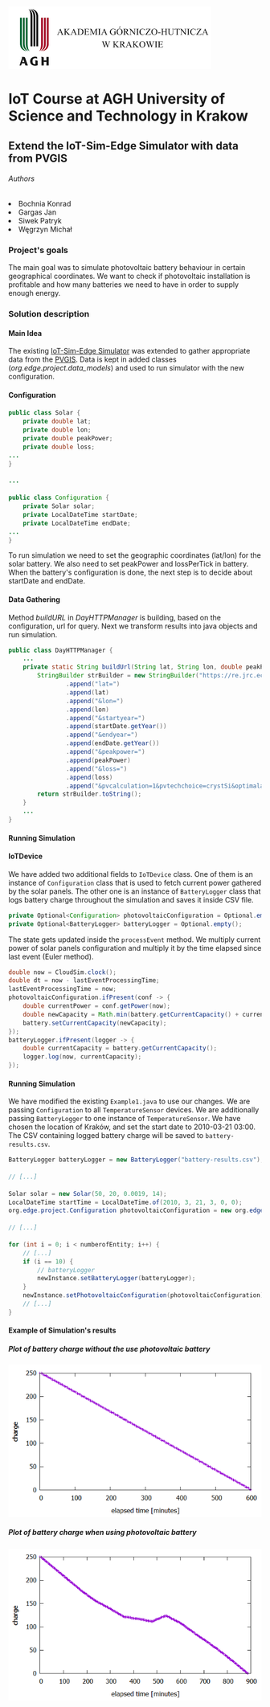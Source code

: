 ![agh_logo](./src/readMeResources/logo.png)

# IoT Course at AGH University of Science and Technology in Krakow
## Extend the IoT-Sim-Edge Simulator with data from PVGIS

###### Authors
<li> Bochnia Konrad
<li> Gargas Jan
<li> Siwek Patryk
<li> Węgrzyn Michał

### Project's goals
The main goal was to simulate photovoltaic battery behaviour in certain geographical coordinates. 
We want to check if photovoltaic installation is profitable and how many batteries we need to have in order to supply enough energy.

### Solution description
#### Main Idea
The existing [IoT-Sim-Edge Simulator](https://github.com/DNJha/IoTSim-Edge "IoT-Sim-Edge Simulator Homepage") was extended to gather appropriate data from the [PVGIS](https://ec.europa.eu/jrc/en/pvgis "PVGIS Homepage"). 
Data is kept in added classes (*org.edge.project.data_models*) and used to run simulator with the new configuration.
 
#### Configuration
```java
public class Solar {
    private double lat;
    private double lon;
    private double peakPower;
    private double loss;
...
}

...

public class Configuration {
    private Solar solar;
    private LocalDateTime startDate;
    private LocalDateTime endDate;
...
}
```

To run simulation we need to set the geographic coordinates (lat/lon) for the solar battery. We also need to set peakPower and lossPerTick in battery. 
When the battery's configuration is done, the next step is to decide about startDate and endDate. 


#### Data Gathering
Method *buildURL* in *DayHTTPManager* is building, based on the configuration, url for query. Next we transform results into java objects and run simulation.

```java
public class DayHTTPManager {
    ...
    private static String buildUrl(String lat, String lon, double peakPower, double loss, LocalDateTime startDate, LocalDateTime endDate) {
        StringBuilder strBuilder = new StringBuilder("https://re.jrc.ec.europa.eu/api/seriescalc?")
                .append("lat=")
                .append(lat)
                .append("&lon=")
                .append(lon)
                .append("&startyear=")
                .append(startDate.getYear())
                .append("&endyear=")
                .append(endDate.getYear())
                .append("&peakpower=")
                .append(peakPower)
                .append("&loss=")
                .append(loss)
                .append("&pvcalculation=1&pvtechchoice=crystSi&optimalangles=1&outputformat=json");
        return strBuilder.toString();
    }
    ...
}
```

#### Running Simulation

#### IoTDevice

We have added two additional fields to `IoTDevice` class.
One of them is an instance of `Configuration` class that is used to fetch current power gathered by the 
solar panels. The other one is an instance of `BatteryLogger` class that logs battery charge
throughout the simulation and saves it inside CSV file.

```java
private Optional<Configuration> photovoltaicConfiguration = Optional.empty();
private Optional<BatteryLogger> batteryLogger = Optional.empty();
```

The state gets updated inside the `processEvent` method. We multiply current power of solar panels configuration
and multiply it by the time elapsed since last event (Euler method).

```java
double now = CloudSim.clock(); 
double dt = now - lastEventProcessingTime;
lastEventProcessingTime = now;
photovoltaicConfiguration.ifPresent(conf -> {
    double currentPower = conf.getPower(now);
    double newCapacity = Math.min(battery.getCurrentCapacity() + currentPower * dt , battery.getMaxCapacity());
    battery.setCurrentCapacity(newCapacity);
});
batteryLogger.ifPresent(logger -> {
    double currentCapacity = battery.getCurrentCapacity();
    logger.log(now, currentCapacity);
});
```

#### Running Simulation

We have modified the existing `Example1.java` to use our changes.
We are passing `Configuration` to all `TemperatureSensor` devices.
We are additionally passing `BatteryLogger` to one instance of `TemperatureSensor`.
We have chosen the location of Kraków, and set the start date to 2010-03-21 03:00.
The CSV containing logged battery charge will be saved to `battery-results.csv`.

```java
BatteryLogger batteryLogger = new BatteryLogger("battery-results.csv");

// [...]

Solar solar = new Solar(50, 20, 0.0019, 14);
LocalDateTime startTime = LocalDateTime.of(2010, 3, 21, 3, 0, 0);
org.edge.project.Configuration photovoltaicConfiguration = new org.edge.project.Configuration(solar, startTime, 10000);

// [...]

for (int i = 0; i < numberofEntity; i++) {
    // [...]
    if (i == 10) {
        // batteryLogger
        newInstance.setBatteryLogger(batteryLogger);
    }
    newInstance.setPhotovoltaicConfiguration(photovoltaicConfiguration);
    // [...]
}
```
#### Example of Simulation's results

##### Plot of battery charge without the use photovoltaic battery
![with](./src/readMeResources/withoutSolar.png) 

##### Plot of battery charge when using photovoltaic battery
![without](./src/readMeResources/withSolar.png) 
